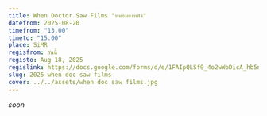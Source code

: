 ```yaml
---
title: When Doctor Saw Films "หมอมองหนัง"
datefrom: 2025-08-20
timefrom: "13.00"
timeto: "15.00"
place: SiMR
regisfrom: วันนี้
registo: Aug 18, 2025
regislink: https://docs.google.com/forms/d/e/1FAIpQLSf9_4o2wWoDicA_hb5n_sMn-dzRG5aZ5ZCSY9oGeX3sjAPSaA/viewform?usp=dialog
slug: 2025-when-doc-saw-films
cover: ../../assets/when doc saw films.jpg
---
```

_soon_